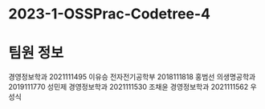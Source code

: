 # 2023-1-OSSPrac-Codetree-4

# 팀원 정보
경영정보학과 2021111495 이유승
전자전기공학부 2018111818 홍범선
의생명공학과 2019111770 성민제
경영정보학과 2021111530 조채윤
경영정보학과 2021111562 우성식